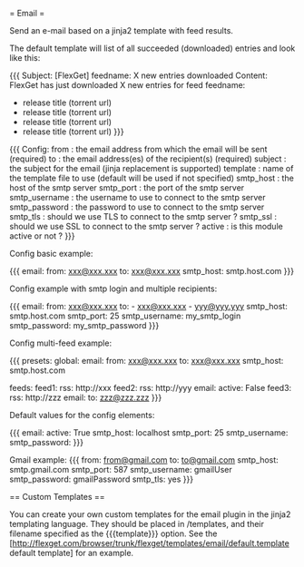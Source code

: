 = Email =

Send an e-mail based on a jinja2 template with feed results.

The default template will list of all succeeded (downloaded) entries and look like this:

{{{
Subject: [FlexGet] feedname: X new entries downloaded
Content: 
FlexGet has just downloaded X new entries for feed feedname:
- release title (torrent url)
- release title (torrent url)
- release title (torrent url)
- release title (torrent url)
}}}

{{{
Config:
  from          : the email address from which the email will be sent (required)
  to            : the email address(es) of the recipient(s) (required)
  subject       : the subject for the email (jinja replacement is supported)
  template      : name of the template file to use (default will be used if not specified)
  smtp_host     : the host of the smtp server
  smtp_port     : the port of the smtp server
  smtp_username : the username to use to connect to the smtp server
  smtp_password : the password to use to connect to the smtp server
  smtp_tls      : should we use TLS to connect to the smtp server ?
  smtp_ssl      : should we use SSL to connect to the smtp server ?
  active        : is this module active or not ?
}}}

Config basic example:

{{{
email:
  from: xxx@xxx.xxx
  to: xxx@xxx.xxx
  smtp_host: smtp.host.com
}}}

Config example with smtp login and multiple recipients:

{{{
email:
  from: xxx@xxx.xxx
  to:
    - xxx@xxx.xxx
    - yyy@yyy.yyy
  smtp_host: smtp.host.com
  smtp_port: 25
  smtp_username: my_smtp_login
  smtp_password: my_smtp_password
}}}

Config multi-feed example:

{{{
presets:
  global:
    email:
      from: xxx@xxx.xxx
      to: xxx@xxx.xxx
      smtp_host: smtp.host.com

feeds:
  feed1:
    rss: http://xxx
  feed2:
    rss: http://yyy
    email:
      active: False
  feed3:
    rss: http://zzz
    email:
      to: zzz@zzz.zzz
}}}

Default values for the config elements:

{{{
email:
  active: True
  smtp_host: localhost
  smtp_port: 25
  smtp_username:
  smtp_password:
}}}

Gmail example:
{{{
    from: from@gmail.com
    to: to@gmail.com
    smtp_host: smtp.gmail.com
    smtp_port: 587
    smtp_username: gmailUser
    smtp_password: gmailPassword
    smtp_tls: yes
}}}

== Custom Templates ==

You can create your own custom templates for the email plugin in the jinja2 templating language. They should be placed in <configpath>/templates, and their filename specified as the {{{template}}} option. See the [http://flexget.com/browser/trunk/flexget/templates/email/default.template default template] for an example.